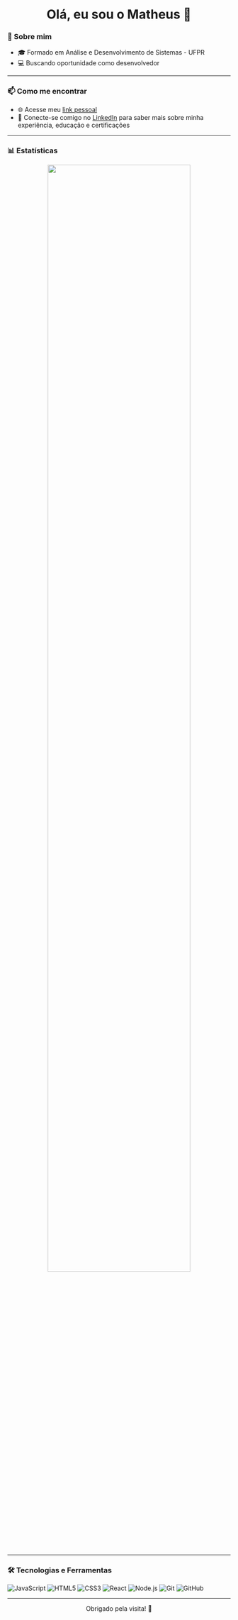 <h1 align="center">Olá, eu sou o Matheus 👋</h1>

### 🚀 Sobre mim
- 🎓 Formado em Análise e Desenvolvimento de Sistemas - UFPR  
- 💻 Buscando oportunidade como desenvolvedor  

---

### 📫 Como me encontrar

- 🌐 Acesse meu [link pessoal](https://matheuskerscher.github.io/links/)
- 💼 Conecte-se comigo no [LinkedIn](https://www.linkedin.com/in/matheus-kerscher/) para saber mais sobre minha experiência, educação e certificações

---

### 📊 Estatísticas

<div align="center">
  <img width="80%" src="https://github-readme-stats.vercel.app/api/top-langs/?username=MatheusKerscher&layout=compact&langs_count=7&theme=tokyonight"/>
</div>

---

### 🛠️ Tecnologias e Ferramentas

![JavaScript](https://img.shields.io/badge/-JavaScript-F7DF1E?style=flat&logo=javascript&logoColor=000)
![HTML5](https://img.shields.io/badge/-HTML5-E34F26?style=flat&logo=html5&logoColor=fff)
![CSS3](https://img.shields.io/badge/-CSS3-1572B6?style=flat&logo=css3)
![React](https://img.shields.io/badge/-React-61DAFB?style=flat&logo=react&logoColor=000)
![Node.js](https://img.shields.io/badge/-Node.js-339933?style=flat&logo=nodedotjs&logoColor=fff)
![Git](https://img.shields.io/badge/-Git-F05032?style=flat&logo=git&logoColor=fff)
![GitHub](https://img.shields.io/badge/-GitHub-181717?style=flat&logo=github)

---

<div align="center">
  Obrigado pela visita! 🚀
</div>

